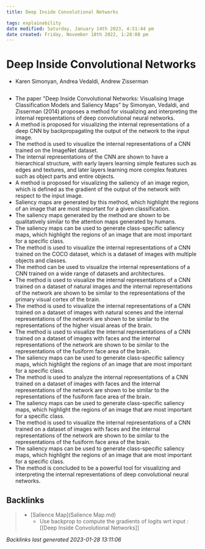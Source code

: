 ```yaml
---
title: Deep Inside Convolutional Networks

tags: explainability 
date modified: Saturday, January 14th 2023, 4:51:44 pm
date created: Friday, November 18th 2022, 1:28:08 pm
---
```


# Deep Inside Convolutional Networks
- Karen Simonyan, Andrea Vedaldi, Andrew Zisserman
```toc
```
- The paper "Deep Inside Convolutional Networks: Visualising Image Classification Models and Saliency Maps" by Simonyan, Vedaldi, and Zisserman (2014) proposes a method for visualizing and interpreting the internal representations of deep convolutional neural networks.
- A method is proposed for visualizing the internal representations of a deep CNN by backpropagating the output of the network to the input image.
- The method is used to visualize the internal representations of a CNN trained on the ImageNet dataset.
- The internal representations of the CNN are shown to have a hierarchical structure, with early layers learning simple features such as edges and textures, and later layers learning more complex features such as object parts and entire objects.
- A method is proposed for visualizing the saliency of an image region, which is defined as the gradient of the output of the network with respect to the input image.
- Saliency maps are generated by this method, which highlight the regions of an image that are most important for a given classification.
- The saliency maps generated by the method are shown to be qualitatively similar to the attention maps generated by humans.
- The saliency maps can be used to generate class-specific saliency maps, which highlight the regions of an image that are most important for a specific class.
- The method is used to visualize the internal representations of a CNN trained on the COCO dataset, which is a dataset of images with multiple objects and classes.
- The method can be used to visualize the internal representations of a CNN trained on a wide range of datasets and architectures.
- The method is used to visualize the internal representations of a CNN trained on a dataset of natural images and the internal representations of the network are shown to be similar to the representations of the primary visual cortex of the brain.
- The method is used to visualize the internal representations of a CNN trained on a dataset of images with natural scenes and the internal representations of the network are shown to be similar to the representations of the higher visual areas of the brain.
- The method is used to visualize the internal representations of a CNN trained on a dataset of images with faces and the internal representations of the network are shown to be similar to the representations of the fusiform face area of the brain.
- The saliency maps can be used to generate class-specific saliency maps, which highlight the regions of an image that are most important for a specific class.
- The method is used to analyze the internal representations of a CNN trained on a dataset of images with faces and the internal representations of the network are shown to be similar to the representations of the fusiform face area of the brain.
- The saliency maps can be used to generate class-specific saliency maps, which highlight the regions of an image that are most important for a specific class.
- The method is used to visualize the internal representations of a CNN trained on a dataset of images with faces and the internal representations of the network are shown to be similar to the representations of the fusiform face area of the brain.
- The saliency maps can be used to generate class-specific saliency maps, which highlight the regions of an image that are most important for a specific class.
- The method is concluded to be a powerful tool for visualizing and interpreting the internal representations of deep convolutional neural networks.

## Backlinks

> - [Salience Map](Salience Map.md)
>   - Use backprop to compute the gradients of logits wrt input : [[Deep Inside Convolutional Networks]]

_Backlinks last generated 2023-01-28 13:11:06_
